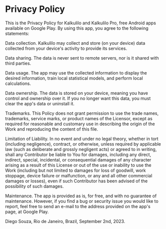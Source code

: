 # Privacy Policy

This is the Privacy Policy for Kalkulilo and Kalkulilo Pro, free Android apps available on Google Play. By using this app, you agree to the following statements:

Data collection. Kalkulilo may collect and store (on your device) data collected from your device's activity to provide its services.

Data sharing. The data is never sent to remote servers, nor is it shared with third parties.

Data usage. The app may use the collected information to display the desired information, train local statistical models, and perform local calculations.

Data ownership. The data is stored on your device, meaning you have control and ownership over it. If you no longer want this data, you must clear the app's data or uninstall it.

Trademarks. This Policy does not grant permission to use the trade names, trademarks, service marks, or product names of the Licensor, except as required for reasonable and customary use in describing the origin of the Work and reproducing the content of this file.

Limitation of Liability. In no event and under no legal theory, whether in tort (including negligence), contract, or otherwise, unless required by applicable law (such as deliberate and grossly negligent acts) or agreed to in writing, shall any Contributor be liable to You for damages, including any direct, indirect, special, incidental, or consequential damages of any character arising as a result of this License or out of the use or inability to use the Work (including but not limited to damages for loss of goodwill, work stoppage, device failure or malfunction, or any and all other commercial damages or losses), even if such Contributor has been advised of the possibility of such damages.

Maintenance. The app is provided as is, for free, and with no guarantee of maintenance. However, if you find a bug or security issue you would like to report, feel free to send an e-mail to the address provided on the app's page, at Google Play.

Diego Souza, Rio de Janeiro, Brazil, September 2nd, 2023.
